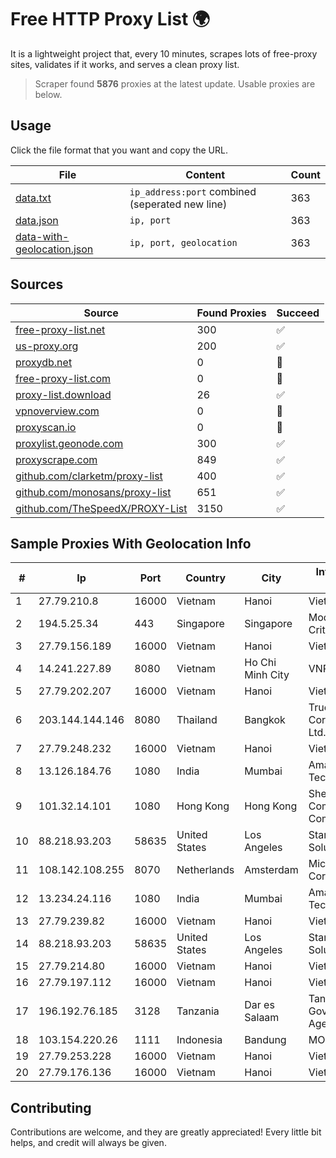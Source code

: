 
# Free HTTP Proxy List 🌍

It is a lightweight project that, every 10 minutes, scrapes lots of free-proxy sites, validates if it works, and serves a clean proxy list.


> Scraper found **5876** proxies at the latest update. Usable proxies are below.

## Usage

Click the file format that you want and copy the URL.


|File|Content|Count|
|----|-------|-----|
|[data.txt](https://raw.githubusercontent.com/themiralay/Proxy-List-World/master/data.txt)|`ip_address:port` combined (seperated new line)|363|
|[data.json](https://raw.githubusercontent.com/themiralay/Proxy-List-World/master/data.json)|`ip, port`|363|
|[data-with-geolocation.json](https://raw.githubusercontent.com/themiralay/Proxy-List-World/master/data-with-geolocation.json)|`ip, port, geolocation`|363|

## Sources

|Source|Found Proxies|Succeed|
|------|-------------|-------|
|[free-proxy-list.net](https://free-proxy-list.net)|300|✅|
|[us-proxy.org](https://www.us-proxy.org)|200|✅|
|[proxydb.net](http://proxydb.net)|0|🚫|
|[free-proxy-list.com](https://free-proxy-list.com/?page=&port=&type%5B%5D=http&type%5B%5D=https&up_time=0&search=Search)|0|🚫|
|[proxy-list.download](https://www.proxy-list.download/HTTP)|26|✅|
|[vpnoverview.com](https://vpnoverview.com/privacy/anonymous-browsing/free-proxy-servers)|0|🚫|
|[proxyscan.io](https://www.proxyscan.io)|0|🚫|
|[proxylist.geonode.com](https://proxylist.geonode.com/api/proxy-list?limit=300&page=1&sort_by=lastChecked&sort_type=desc&protocols=http,https)|300|✅|
|[proxyscrape.com](https://api.proxyscrape.com/v2/?request=displayproxies&protocol=http&timeout=10000&country=all&ssl=all&anonymity=all)|849|✅|
|[github.com/clarketm/proxy-list](https://raw.githubusercontent.com/clarketm/proxy-list/master/proxy-list-raw.txt)|400|✅|
|[github.com/monosans/proxy-list](https://raw.githubusercontent.com/monosans/proxy-list/main/proxies/http.txt)|651|✅|
|[github.com/TheSpeedX/PROXY-List](https://raw.githubusercontent.com/TheSpeedX/PROXY-List/master/http.txt)|3150|✅|


## Sample Proxies With Geolocation Info

|#|Ip|Port|Country|City|Internet Service Provider|
|-|--|----|-------|----|-------------------------|
|1|27.79.210.8|16000|Vietnam|Hanoi|Viettel Corporation|
|2|194.5.25.34|443|Singapore|Singapore|Mod Mission Critical LLC|
|3|27.79.156.189|16000|Vietnam|Hanoi|Viettel Corporation|
|4|14.241.227.89|8080|Vietnam|Ho Chi Minh City|VNPT|
|5|27.79.202.207|16000|Vietnam|Hanoi|Viettel Corporation|
|6|203.144.144.146|8080|Thailand|Bangkok|True Internet Corporation CO. Ltd.|
|7|27.79.248.232|16000|Vietnam|Hanoi|Viettel Corporation|
|8|13.126.184.76|1080|India|Mumbai|Amazon Technologies Inc|
|9|101.32.14.101|1080|Hong Kong|Hong Kong|Shenzhen Tencent Computer Systems Company Limited|
|10|88.218.93.203|58635|United States|Los Angeles|Stark Industries Solutions LTD|
|11|108.142.108.255|8070|Netherlands|Amsterdam|Microsoft Corporation|
|12|13.234.24.116|1080|India|Mumbai|Amazon Technologies Inc|
|13|27.79.239.82|16000|Vietnam|Hanoi|Viettel Corporation|
|14|88.218.93.203|58635|United States|Los Angeles|Stark Industries Solutions LTD|
|15|27.79.214.80|16000|Vietnam|Hanoi|Viettel Corporation|
|16|27.79.197.112|16000|Vietnam|Hanoi|Viettel Corporation|
|17|196.192.76.185|3128|Tanzania|Dar es Salaam|Tanzania e-Government Agency|
|18|103.154.220.26|1111|Indonesia|Bandung|MORATELINDONAP|
|19|27.79.253.228|16000|Vietnam|Hanoi|Viettel Corporation|
|20|27.79.176.136|16000|Vietnam|Hanoi|Viettel Corporation|



## Contributing

Contributions are welcome, and they are greatly appreciated! Every
little bit helps, and credit will always be given.

